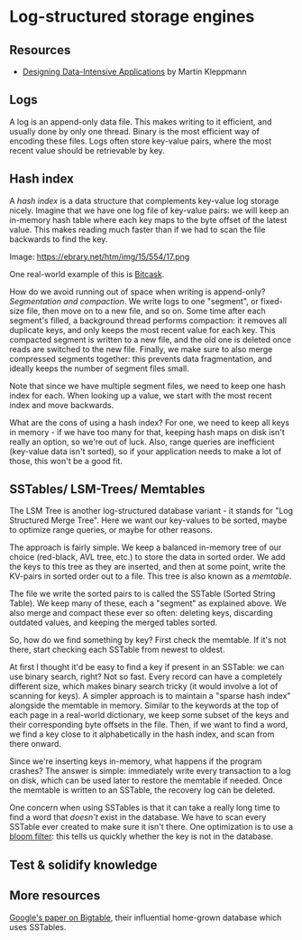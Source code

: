 # Log-structured storage engines

## Resources

 - [Designing Data-Intensive Applications](https://www.amazon.com/Designing-Data-Intensive-Applications-Reliable-Maintainable/dp/1449373321) by Martin Kleppmann

## Logs

A log is an append-only data file. This makes writing to it efficient, and usually done by only one thread. Binary is the most efficient way of encoding these files. Logs often store key-value pairs, where the most recent value should be retrievable by key.

## Hash index

A *hash index* is a data structure that complements key-value log storage nicely. Imagine that we have one log file of key-value pairs: we will keep an in-memory hash table where each key maps to the byte offset of the latest value. This makes reading much faster than if we had to scan the file backwards to find the key. 

Image: https://ebrary.net/htm/img/15/554/17.png

One real-world example of this is [Bitcask](https://docs.riak.com/riak/kv/2.2.3/setup/planning/backend/bitcask/index.html). 

How do we avoid running out of space when writing is append-only? *Segmentation and compaction*. We write logs to one "segment", or fixed-size file, then move on to a new file, and so on. Some time after each segment's filled, a background thread performs compaction: it removes all duplicate keys, and only keeps the most recent value for each key. This compacted segment is written to a new file, and the old one is deleted once reads are switched to the new file. Finally, we make sure to also merge compressed segments together: this prevents data fragmentation, and ideally keeps the number of segment files small.

Note that since we have multiple segment files, we need to keep one hash index for each. When looking up a value, we start with the most recent index and move backwards. 

What are the cons of using a hash index? For one, we need to keep all keys in memory - if we have too many for that, keeping hash maps on disk isn't really an option, so we're out of luck. Also, range queries are inefficient (key-value data isn't sorted), so if your application needs to make a lot of those, this won't be a good fit. 

## SSTables/ LSM-Trees/ Memtables 

The LSM Tree is another log-structured database variant - it stands for "Log Structured Merge Tree". Here we want our key-values to be sorted, maybe to optimize range queries, or maybe for other reasons.

The approach is fairly simple. We keep a balanced in-memory tree of our choice (red-black, AVL tree, etc.) to store the data in sorted order. We add the keys to this tree as they are inserted, and then at some point, write the KV-pairs in sorted order out to a file. This tree is also known as a *memtable*. 

The file we write the sorted pairs to is called the SSTable (Sorted String Table). We keep many of these, each a "segment" as explained above. We also merge and compact these ever so often: deleting keys, discarding outdated values, and keeping the merged tables sorted. 

So, how do we find something by key? First check the memtable. If it's not there, start checking each SSTable from newest to oldest. 

At first I thought it'd be easy to find a key if present in an SSTable: we can use binary search, right? Not so fast. Every record can have a completely different size, which makes binary search tricky (it would involve a lot of scanning for keys). A simpler approach is to maintain a "sparse hash index" alongside the memtable in memory. Similar to the keywords at the top of each page in a real-world dictionary, we keep some subset of the keys and their corresponding byte offsets in the file. Then, if we want to find a word, we find a key close to it alphabetically in the hash index, and scan from there onward. 

Since we're inserting keys in-memory, what happens if the program crashes? The answer is simple: immediately write every transaction to a log on disk, which can be used later to restore the memtable if needed. Once the memtable is written to an SSTable, the recovery log can be deleted.

One concern when using SSTables is that it can take a really long time to find a word that *doesn't* exist in the database. We have to scan every SSTable ever created to make sure it isn't there. One optimization is to use a [bloom filter](https://brilliant.org/wiki/bloom-filter/#:~:text=A%20bloom%20filter%20is%20a,is%20added%20to%20the%20set.): this tells us quickly whether the key is not in the database. 

## Test & solidify knowledge 

## More resources

[Google's paper on Bigtable](https://static.googleusercontent.com/media/research.google.com/en//archive/bigtable-osdi06.pdf), their influential home-grown database which uses SSTables. 

 